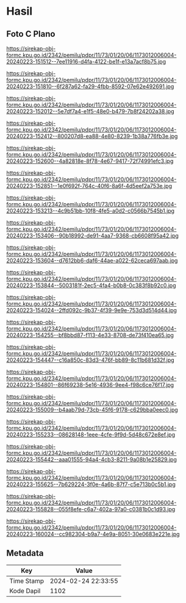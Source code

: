 # Hasil

## Foto C Plano

https://sirekap-obj-formc.kpu.go.id/2342/pemilu/pdpr/11/73/01/20/06/1173012006004-20240223-151512--7ee11916-d4fa-4122-be1f-e13a7acf8b75.jpg

https://sirekap-obj-formc.kpu.go.id/2342/pemilu/pdpr/11/73/01/20/06/1173012006004-20240223-151810--6f287a62-fa29-4fbb-8592-07e62e492691.jpg

https://sirekap-obj-formc.kpu.go.id/2342/pemilu/pdpr/11/73/01/20/06/1173012006004-20240223-152012--5e7df7a4-e1f5-48e0-b479-7b8f24202a38.jpg

https://sirekap-obj-formc.kpu.go.id/2342/pemilu/pdpr/11/73/01/20/06/1173012006004-20240223-152412--800207d8-ea88-4e80-8239-1b38a776fb3e.jpg

https://sirekap-obj-formc.kpu.go.id/2342/pemilu/pdpr/11/73/01/20/06/1173012006004-20240223-152600--4a82818e-8f78-4e67-9417-72f74991efc3.jpg

https://sirekap-obj-formc.kpu.go.id/2342/pemilu/pdpr/11/73/01/20/06/1173012006004-20240223-152851--1e0f692f-764c-40f6-8a6f-4d5eef2a753e.jpg

https://sirekap-obj-formc.kpu.go.id/2342/pemilu/pdpr/11/73/01/20/06/1173012006004-20240223-153213--4c9b51bb-10f8-4fe5-a0d2-c0566b7545b1.jpg

https://sirekap-obj-formc.kpu.go.id/2342/pemilu/pdpr/11/73/01/20/06/1173012006004-20240223-153406--90b18992-de91-4aa7-9368-cb6608f95a42.jpg

https://sirekap-obj-formc.kpu.go.id/2342/pemilu/pdpr/11/73/01/20/06/1173012006004-20240223-153604--d7612bb6-daf6-44ae-a022-62ceca697aab.jpg

https://sirekap-obj-formc.kpu.go.id/2342/pemilu/pdpr/11/73/01/20/06/1173012006004-20240223-153844--5003181f-2ec5-4fa4-b0b8-0c383f8b92c0.jpg

https://sirekap-obj-formc.kpu.go.id/2342/pemilu/pdpr/11/73/01/20/06/1173012006004-20240223-154024--2ffd092c-9b37-4f39-9e9e-753d3d514d44.jpg

https://sirekap-obj-formc.kpu.go.id/2342/pemilu/pdpr/11/73/01/20/06/1173012006004-20240223-154255--bf8bbd87-f113-4e33-8708-de73f410ea65.jpg

https://sirekap-obj-formc.kpu.go.id/2342/pemilu/pdpr/11/73/01/20/06/1173012006004-20240223-154447--c16a850c-83d3-476f-bb89-8c11b681d32f.jpg

https://sirekap-obj-formc.kpu.go.id/2342/pemilu/pdpr/11/73/01/20/06/1173012006004-20240223-154801--86f69238-5e16-4936-9ee4-f98c6ce76f17.jpg

https://sirekap-obj-formc.kpu.go.id/2342/pemilu/pdpr/11/73/01/20/06/1173012006004-20240223-155009--b4aab79d-73cb-45f6-9178-c629bba0eec0.jpg

https://sirekap-obj-formc.kpu.go.id/2342/pemilu/pdpr/11/73/01/20/06/1173012006004-20240223-155233--08628148-1eee-4cfe-9f9d-5d48c672e8ef.jpg

https://sirekap-obj-formc.kpu.go.id/2342/pemilu/pdpr/11/73/01/20/06/1173012006004-20240223-155442--aaa01555-94a4-4cb3-8211-9a08b1e25829.jpg

https://sirekap-obj-formc.kpu.go.id/2342/pemilu/pdpr/11/73/01/20/06/1173012006004-20240223-155625--7b629224-3f0e-4a6b-87f7-c5e713b0c5b1.jpg

https://sirekap-obj-formc.kpu.go.id/2342/pemilu/pdpr/11/73/01/20/06/1173012006004-20240223-155828--055f8efe-c6a7-402a-97a0-c0381b0c1d93.jpg

https://sirekap-obj-formc.kpu.go.id/2342/pemilu/pdpr/11/73/01/20/06/1173012006004-20240223-160024--cc982304-b9a7-4e9a-8051-30e0683e221e.jpg


## Metadata

| Key        | Value               |
| ---------- | ------------------- |
| Time Stamp | 2024-02-24 22:33:55 |
| Kode Dapil | 1102                |



